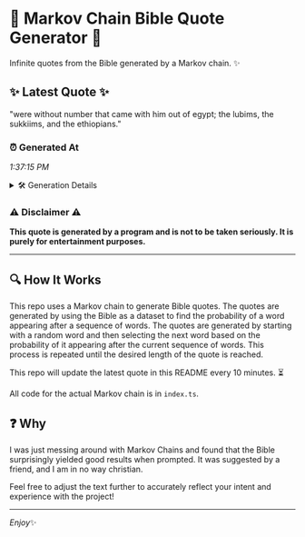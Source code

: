 # 📖 Markov Chain Bible Quote Generator 📖

Infinite quotes from the Bible generated by a Markov chain. ✨

## ✨ Latest Quote ✨
"were without number that came with him out of egypt; the lubims, the sukkiims, and the ethiopians."

### ⏰ Generated At
*1:37:15 PM*

<details>
    <summary>🛠️ Generation Details</summary>
    <p>
        <strong>🌱 Seed:</strong> were<br>
        <strong>🔄 Iterations:</strong> 16<br>
        <strong>📜 Context History:</strong><br>[ were ]: without<br>[ were, without ]: number<br>[ were, without, number ]: that<br>[ were, without, number, that ]: came<br>[ were, without, number, that, came ]: with<br>[ were, without, number, that, came, with ]: him<br>[ without, number, that, came, with, him ]: out<br>[ number, that, came, with, him, out ]: of<br>[ that, came, with, him, out, of ]: egypt;<br>[ came, with, him, out, of, egypt; ]: the<br>[ with, him, out, of, egypt;, the ]: lubims,<br>[ him, out, of, egypt;, the, lubims, ]: the<br>[ out, of, egypt;, the, lubims,, the ]: sukkiims,<br>[ of, egypt;, the, lubims,, the, sukkiims, ]: and<br>[ egypt;, the, lubims,, the, sukkiims,, and ]: the<br>[ the, lubims,, the, sukkiims,, and, the ]: ethiopians.<br>
    </p>
</details>

### ⚠️ Disclaimer ⚠️
**This quote is generated by a program and is not to be taken seriously. It is purely for entertainment purposes.**

---

## 🔍 How It Works

This repo uses a Markov chain to generate Bible quotes. The quotes are generated by using the Bible as a dataset to find the probability of a word appearing after a sequence of words. The quotes are generated by starting with a random word and then selecting the next word based on the probability of it appearing after the current sequence of words. This process is repeated until the desired length of the quote is reached.

This repo will update the latest quote in this README every 10 minutes. ⏳

All code for the actual Markov chain is in `index.ts`.

## ❓ Why

I was just messing around with Markov Chains and found that the Bible surprisingly yielded good results when prompted. 
It was suggested by a friend, and I am in no way christian.

Feel free to adjust the text further to accurately reflect your intent and experience with the project!

---

*Enjoy*✨
